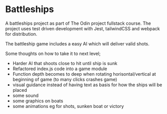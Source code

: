# Battleships

A battleships project as part of The Odin project fullstack course. The project uses test driven development with Jest, tailwindCSS and webpack for distribution. 

The battleship game includes a easy AI which will deliver valid shots. 

Some thoughts on how to take it to next level;
* Harder AI that shoots close to hit until ship is sunk 
* Refactored index.js code into a game module 
* Function depth becomes to deep when rotating horisontal/vertical at beginning of game (to many clicks crashes game)
* visual guidance instead of having text as basis for how the ships will be placed 
* some sound 
* some graphics on boats
* some animations eg for shots, sunken boat or victory 